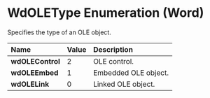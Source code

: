 
# WdOLEType Enumeration (Word)

Specifies the type of an OLE object.



|**Name**|**Value**|**Description**|
|:-----|:-----|:-----|
|**wdOLEControl**|2|OLE control.|
|**wdOLEEmbed**|1|Embedded OLE object.|
|**wdOLELink**|0|Linked OLE object.|
